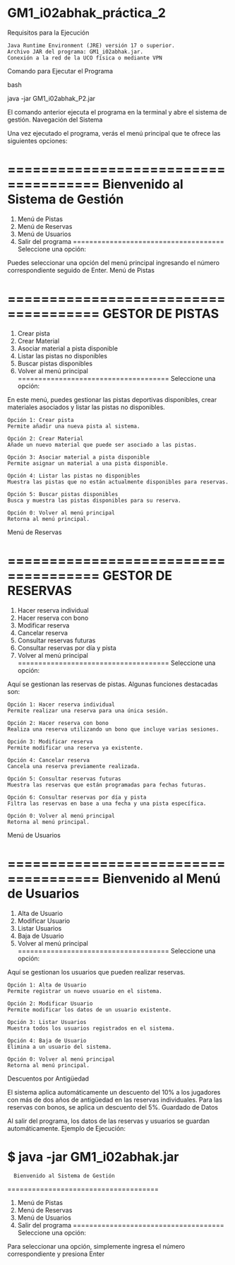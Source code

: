 # GM1_i02abhak_práctica_2
 Requisitos para la Ejecución

    Java Runtime Environment (JRE) versión 17 o superior.
    Archivo JAR del programa: GM1_i02abhak.jar.
    Conexión a la red de la UCO física o mediante VPN

Comando para Ejecutar el Programa

bash

java -jar GM1_i02abhak_P2.jar

El comando anterior ejecuta el programa en la terminal y abre el sistema de gestión.
Navegación del Sistema

Una vez ejecutado el programa, verás el menú principal que te ofrece las siguientes opciones:

=====================================
      Bienvenido al Sistema de Gestión
=====================================
1. Menú de Pistas
2. Menú de Reservas
3. Menú de Usuarios
0. Salir del programa
=====================================
Seleccione una opción:

Puedes seleccionar una opción del menú principal ingresando el número correspondiente seguido de Enter.
Menú de Pistas

=====================================
        GESTOR DE PISTAS
=====================================
1. Crear pista
2. Crear Material
3. Asociar material a pista disponible
4. Listar las pistas no disponibles
5. Buscar pistas disponibles
0. Volver al menú principal
=====================================
Seleccione una opción:

En este menú, puedes gestionar las pistas deportivas disponibles, crear materiales asociados y listar las pistas no disponibles.

    Opción 1: Crear pista
    Permite añadir una nueva pista al sistema.

    Opción 2: Crear Material
    Añade un nuevo material que puede ser asociado a las pistas.

    Opción 3: Asociar material a pista disponible
    Permite asignar un material a una pista disponible.

    Opción 4: Listar las pistas no disponibles
    Muestra las pistas que no están actualmente disponibles para reservas.

    Opción 5: Buscar pistas disponibles
    Busca y muestra las pistas disponibles para su reserva.

    Opción 0: Volver al menú principal
    Retorna al menú principal.

Menú de Reservas

=====================================
        GESTOR DE RESERVAS
=====================================
1. Hacer reserva individual
2. Hacer reserva con bono
3. Modificar reserva
4. Cancelar reserva
5. Consultar reservas futuras
6. Consultar reservas por día y pista
0. Volver al menú principal
=====================================
Seleccione una opción:

Aquí se gestionan las reservas de pistas. Algunas funciones destacadas son:

    Opción 1: Hacer reserva individual
    Permite realizar una reserva para una única sesión.

    Opción 2: Hacer reserva con bono
    Realiza una reserva utilizando un bono que incluye varias sesiones.

    Opción 3: Modificar reserva
    Permite modificar una reserva ya existente.

    Opción 4: Cancelar reserva
    Cancela una reserva previamente realizada.

    Opción 5: Consultar reservas futuras
    Muestra las reservas que están programadas para fechas futuras.

    Opción 6: Consultar reservas por día y pista
    Filtra las reservas en base a una fecha y una pista específica.

    Opción 0: Volver al menú principal
    Retorna al menú principal.

Menú de Usuarios

=====================================
      Bienvenido al Menú de Usuarios
=====================================
1. Alta de Usuario
2. Modificar Usuario
3. Listar Usuarios
4. Baja de Usuario
0. Volver al menú principal
=====================================
Seleccione una opción:

Aquí se gestionan los usuarios que pueden realizar reservas.

    Opción 1: Alta de Usuario
    Permite registrar un nuevo usuario en el sistema.

    Opción 2: Modificar Usuario
    Permite modificar los datos de un usuario existente.

    Opción 3: Listar Usuarios
    Muestra todos los usuarios registrados en el sistema.

    Opción 4: Baja de Usuario
    Elimina a un usuario del sistema.

    Opción 0: Volver al menú principal
    Retorna al menú principal.

Descuentos por Antigüedad

El sistema aplica automáticamente un descuento del 10% a los jugadores con más de dos años de antigüedad en las reservas individuales. Para las reservas con bonos, se aplica un descuento del 5%.
Guardado de Datos

Al salir del programa, los datos de las reservas y usuarios se guardan automáticamente.
Ejemplo de Ejecución:

$ java -jar GM1_i02abhak.jar
=====================================
      Bienvenido al Sistema de Gestión
=====================================
1. Menú de Pistas
2. Menú de Reservas
3. Menú de Usuarios
0. Salir del programa
=====================================
Seleccione una opción:

Para seleccionar una opción, simplemente ingresa el número correspondiente y presiona Enter
